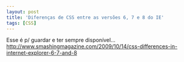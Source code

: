 ```yaml
---
layout: post
title: 'Diferenças de CSS entre as versões 6, 7 e 8 do IE'
tags: [CSS]
---
```


Esse é p/ guardar e ter sempre disponível...<br>
<http://www.smashingmagazine.com/2009/10/14/css-differences-in-internet-explorer-6-7-and-8>
